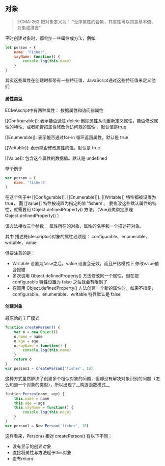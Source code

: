 ## 对象

> ECMA-262 把对象定义为： “无序属性的合集，其属性可以包含基本值、对象或拼音”



平时创建对象时，都会加一些属性或方法，例如

```javascript
let person = {
	name: 'Fisher',
	sayName: function() {
        console.log(this.name)
	}
}
```

其实这些属性在创建时都带有一些特征值，JavaScript通过这些特征值来定义他们

#### 属性类型

ECMAscript中有两种属性： 数据属性和访问器属性

[[Configurable]]: 表示能否通过 delete 删除属性从而重新定义属性，能否修改属性的特性，或者能否把属性修改为访问器的属性 。默认值是true

 [[Enumerable]]: 表示能否通过for-in 循环返回属性。默认是 true

[[Writable]]: 表示能否修改属性的值。默认是 true

[[Value]]: 包含这个属性的数据值。默认是 undefined

举个例子

```javascript
var person = {
    name: 'fishers'
}
```

在这个例子中 [[Configurable]].  [[Enumerable]]].  [[Writable]] 特性都被设置为true， 而 [[Value]] 特性被设置为指定的值 'fishers'。 要修改这些默认属性的特性，就需要用 Object.definedProperty() 方法。（Vue双向绑定原理 Object.definedProperty() ）



该方法接收三个参数： 属性所在的对象，属性的名字和一个描述符对象。

其中 描述符(descriptor)对象的属性必须是： configurable、enumerable、writable、value

但要注意的是：

- Writable 设置为false之后，value 设置会无效，而且严格模式下 修改value值会报错
- 多次调用 Object.definedProperty() 方法修改同一个属性，但在把 configurable 特性设置为 false 之后就会有限制了
- 在调用 Object.definedProperty() 方法创建一个新的属性时，如果不指定， configurable、enumerable、writable 特性默认是 false











#### 创建对象

最原始的工厂模式

```javascript
function createPerson() {
    var o = new Object()
    o.name = name
    o.age = age
    o.sayName = function() {
        console.log(this.name)
    }
    return o
}
var person1 = createPerson('fisher', 18)
```

这种方式虽然解决了创建多个相似对象的问题，但却没有解决对象识别的问题（怎么知道一个对象的类型），所以出现了__构造函数模式__

```javascript
funtion Person(name, age) {
    this.name = name
    this.age = age
    this.sayName = function() {
        console.log(this.nage)
    }
}
var person1 = New Person('fisher', 18)
```

这样看来，Person() 相对 createPerson() 有以下不同：

- 没有显示的创建对象
- 直接将属性与方法赋予this对象
- 没有return





